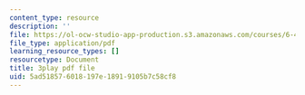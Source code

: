 ```yaml
---
content_type: resource
description: ''
file: https://ol-ocw-studio-app-production.s3.amazonaws.com/courses/6-451-principles-of-digital-communication-ii-spring-2005/5ad518576018197e18919105b7c58cf8_Nnj9lHePqKM.pdf
file_type: application/pdf
learning_resource_types: []
resourcetype: Document
title: 3play pdf file
uid: 5ad51857-6018-197e-1891-9105b7c58cf8
---
```


